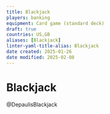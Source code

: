 ```yaml
---
title: Blackjack
players: banking
equipment: Card game (standard deck)
draft: true
countries: US,GB
aliases: [Blackjack]
linter-yaml-title-alias: Blackjack
date created: 2025-01-26
date modified: 2025-02-08
---
```


# Blackjack

@DepaulisBlackjack
